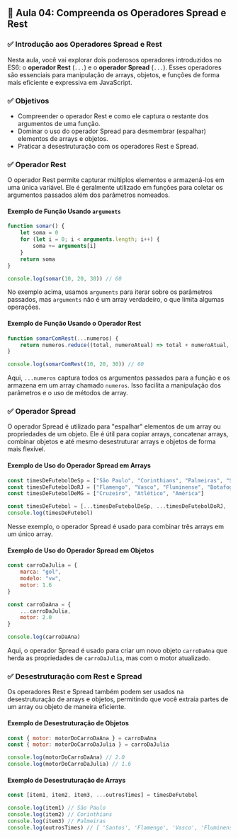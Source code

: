 ## 📝 Aula 04: Compreenda os Operadores Spread e Rest

### ✅ Introdução aos Operadores Spread e Rest

Nesta aula, você vai explorar dois poderosos operadores introduzidos no ES6: o **operador Rest** (`...`) e o **operador Spread** (`...`). Esses operadores são essenciais para manipulação de arrays, objetos, e funções de forma mais eficiente e expressiva em JavaScript.

### ✅ Objetivos

-   Compreender o operador Rest e como ele captura o restante dos argumentos de uma função.
-   Dominar o uso do operador Spread para desmembrar (espalhar) elementos de arrays e objetos.
-   Praticar a desestruturação com os operadores Rest e Spread.

### ✅ Operador Rest

O operador Rest permite capturar múltiplos elementos e armazená-los em uma única variável. Ele é geralmente utilizado em funções para coletar os argumentos passados além dos parâmetros nomeados.

#### Exemplo de Função Usando `arguments`

```javascript
function somar() {
    let soma = 0
    for (let i = 0; i < arguments.length; i++) {
        soma += arguments[i]
    }
    return soma
}

console.log(somar(10, 20, 30)) // 60
```

No exemplo acima, usamos `arguments` para iterar sobre os parâmetros passados, mas `arguments` não é um array verdadeiro, o que limita algumas operações.

#### Exemplo de Função Usando o Operador Rest

```javascript
function somarComRest(...numeros) {
    return numeros.reduce((total, numeroAtual) => total + numeroAtual, 0)
}

console.log(somarComRest(10, 20, 30)) // 60
```

Aqui, `...numeros` captura todos os argumentos passados para a função e os armazena em um array chamado `numeros`. Isso facilita a manipulação dos parâmetros e o uso de métodos de array.

### ✅ Operador Spread

O operador Spread é utilizado para "espalhar" elementos de um array ou propriedades de um objeto. Ele é útil para copiar arrays, concatenar arrays, combinar objetos e até mesmo desestruturar arrays e objetos de forma mais flexível.

#### Exemplo de Uso do Operador Spread em Arrays

```javascript
const timesDeFutebolDeSp = ["São Paulo", "Corinthians", "Palmeiras", "Santos"]
const timesDeFutebolDoRJ = ["Flamengo", "Vasco", "Fluminense", "Botafogo"]
const timesDeFutebolDeMG = ["Cruzeiro", "Atlético", "América"]

const timesDeFutebol = [...timesDeFutebolDeSp, ...timesDeFutebolDoRJ, ...timesDeFutebolDeMG]
console.log(timesDeFutebol)
```

Nesse exemplo, o operador Spread é usado para combinar três arrays em um único array.

#### Exemplo de Uso do Operador Spread em Objetos

```javascript
const carroDaJulia = {
    marca: "gol",
    modelo: "vw",
    motor: 1.6
}

const carroDaAna = {
    ...carroDaJulia,
    motor: 2.0
}

console.log(carroDaAna)
```

Aqui, o operador Spread é usado para criar um novo objeto `carroDaAna` que herda as propriedades de `carroDaJulia`, mas com o motor atualizado.

### ✅ Desestruturação com Rest e Spread

Os operadores Rest e Spread também podem ser usados na desestruturação de arrays e objetos, permitindo que você extraia partes de um array ou objeto de maneira eficiente.

#### Exemplo de Desestruturação de Objetos

```javascript
const { motor: motorDoCarroDaAna } = carroDaAna
const { motor: motorDoCarroDaJulia } = carroDaJulia

console.log(motorDoCarroDaAna) // 2.0
console.log(motorDoCarroDaJulia) // 1.6
```

#### Exemplo de Desestruturação de Arrays

```javascript
const [item1, item2, item3, ...outrosTimes] = timesDeFutebol

console.log(item1) // São Paulo
console.log(item2) // Corinthians
console.log(item3) // Palmeiras
console.log(outrosTimes) // [ 'Santos', 'Flamengo', 'Vasco', 'Fluminense', 'Botafogo', 'Cruzeiro', 'Atlético', 'América' ]
```
